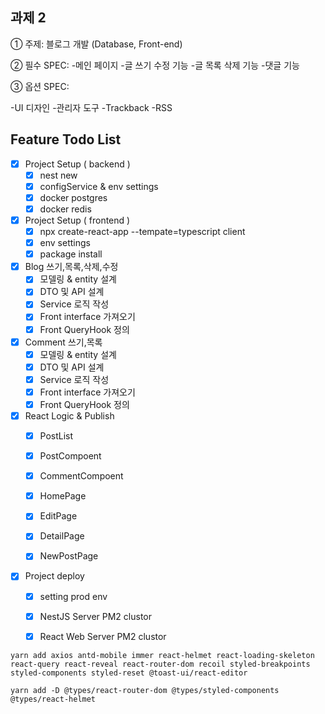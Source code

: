 ## 과제 2

① 주제: 블로그 개발 (Database, Front-end)

② 필수 SPEC:
-메인 페이지
-글 쓰기 수정 기능
-글 목록 삭제 기능
-댓글 기능


③ 옵션 SPEC:

-UI 디자인
-관리자 도구
-Trackback
-RSS

## Feature Todo List
- [x] Project Setup ( backend )
  - [x] nest new
  - [x] configService & env settings
  - [x] docker postgres
  - [x] docker redis

- [x] Project Setup ( frontend )
  - [x] npx create-react-app --tempate=typescript client
  - [x] env settings
  - [x] package install

- [x] Blog 쓰기,목록,삭제,수정
  - [x]  모델링 & entity 설계
  - [x]  DTO 및 API 설계
  - [x]  Service 로직 작성
  - [x]  Front interface 가져오기
  - [x]  Front QueryHook 정의 

- [x] Comment 쓰기,목록
  - [x]  모델링 & entity 설계
  - [x]  DTO 및 API 설계
  - [x]  Service 로직 작성
  - [x]  Front interface 가져오기
  - [x]  Front QueryHook 정의 

- [x] React Logic & Publish
  - [x] PostList 
  - [x] PostCompoent
  - [x] CommentCompoent
  - [x] HomePage
  - [x] EditPage
  - [x] DetailPage
  - [x] NewPostPage


- [x] Project deploy
  - [x] setting prod env 
  - [x] NestJS Server PM2 clustor
  - [x] React Web Server PM2 clustor




```
yarn add axios antd-mobile immer react-helmet react-loading-skeleton react-query react-reveal react-router-dom recoil styled-breakpoints styled-components styled-reset @toast-ui/react-editor

yarn add -D @types/react-router-dom @types/styled-components @types/react-helmet
```